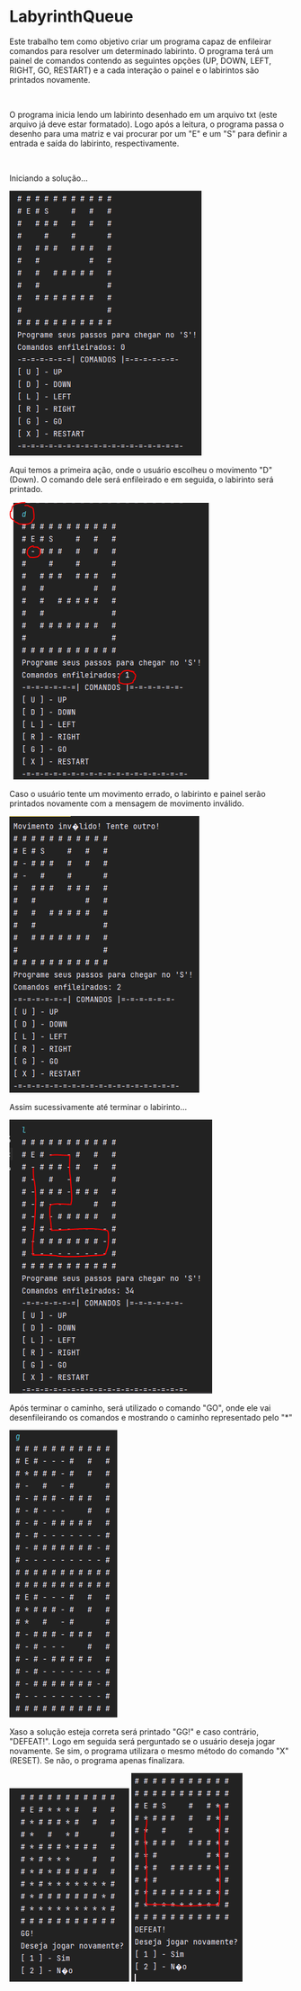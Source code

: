 # LabyrinthQueue

<p>Este trabalho tem como objetivo criar um programa capaz de enfileirar comandos para resolver um determinado labirinto.
   O programa terá um painel de comandos contendo as seguintes opções (UP, DOWN, LEFT, RIGHT, GO, RESTART) e a cada interação
   o painel e o labirintos são printados novamente.
</p><br>

<p>O programa inicia lendo um labirinto desenhado em um arquivo txt (este arquivo já deve estar formatado). Logo após a leitura, o 
programa passa o desenho para uma matriz e vai procurar por um "E" e um "S" para definir a entrada e saída do labirinto, respectivamente.</p>
<br>

<p> Iniciando a solução...</p>
<img src="https://github.com/LucasYanaga/LabyrinthQueue/blob/master/images/img1.PNG">
<br>

<p>Aqui temos a primeira ação, onde o usuário escolheu o movimento "D"(Down). O comando dele será enfileirado e em seguida,
   o labirinto será printado. 
</p>
<img src="https://github.com/LucasYanaga/LabyrinthQueue/blob/master/images/img2.PNG">
<br>

<p>Caso o usuário tente um movimento errado, o labirinto e painel serão printados novamente com a mensagem de movimento inválido.</p>
<img src="https://github.com/LucasYanaga/LabyrinthQueue/blob/master/images/img6.PNG">
<br>

<p>Assim sucessivamente até terminar o labirinto...</p>
<img src="https://github.com/LucasYanaga/LabyrinthQueue/blob/master/images/img3.PNG">

<p>Após terminar o caminho, será utilizado o comando "GO", onde ele vai desenfileirando os comandos e mostrando o caminho representado pelo  "*"</p>
<img src="https://github.com/LucasYanaga/LabyrinthQueue/blob/master/images/img4.PNG">

<p>Xaso a solução esteja correta será printado "GG!" e caso contrário, "DEFEAT!". Logo em seguida será perguntado se o usuário
deseja jogar novamente. Se sim, o programa utilizara o mesmo método do comando "X"(RESET). Se não, o programa apenas finalizara. 
</p>
<img src="https://github.com/LucasYanaga/LabyrinthQueue/blob/master/images/img5.PNG">
<img src="https://github.com/LucasYanaga/LabyrinthQueue/blob/master/images/img7.PNG">


